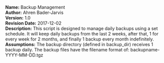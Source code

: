<b>Name:</b> Backup Management<br>
<b>Author:</b> Ahren Bader-Jarvis<br>
<b>Version:</b> 1.0<br>
<b>Revision Date:</b> 2017-12-02<br>
<b>Description:</b> This script is designed to manage daily backups using a set schedule. It will keep daily backups from the last 2 weeks, after that, 1 for every week for 2 months, and finally 1 backup every month indefinitely.<br>
<b>Assumptions:</b> The backup directory (defined in backup_dir) receives 1 backup daily. The backup files have the filename format of: backupname-YYYY-MM-DD.tgz
